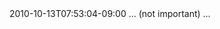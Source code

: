<?xml version="1.0" encoding="UTF-8"?>
<?ADF version="1.0"?><adf>
  <prospect>
    <requestdate>2010-10-13T07:53:04-09:00</requestdate>
    ... (not important) ...